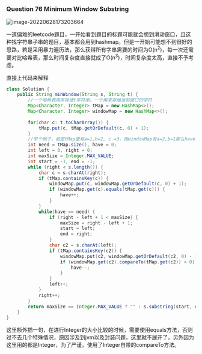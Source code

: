 ### Question 76 Minimum Window Substring

![image-20220628173203664](C:\Users\jason\AppData\Roaming\Typora\typora-user-images\image-20220628173203664.png)



一道偏难的leetcode题目，一开始看到题目的标题可能就会想到滑动窗口，且这种找字符串子串的题目，基本都会用到hashmap。但是一开始可能想不到很好的思路，若是采用暴力遍历法，那么获得所有字串需要的时间为O(n<sup>2</sup>)，每一次还需要对比哈希表，那么时间复杂度直接就成了O(n<sup>3</sup>)，时间复杂度太高，直接不予考虑。

直接上代码来解释

```java
class Solution {
    public String minWindow(String s, String t) {
        //一个哈希表用来存储t字符串，一个用来存储当前窗口的字符
        Map<Character, Integer> tMap = new HashMap<>();
        Map<Character, Integer> windowMap = new HashMap<>();
         
        for(char c: t.toCharArray()) {
            tMap.put(c, tMap.getOrDefault(c, 0) + 1);
        }
        //举个例子，若是tMap里有a=1,b=2, c =3，而windowMap有a=2,b=1那么have就是1，have变量就是检查有多少字符达到了覆盖t的要求
        int need = tMap.size(), have = 0;
        int left = 0, right = 0;
        int maxSize = Integer.MAX_VALUE;
        int start = -1, end = -1;
        while (right < s.length()) {
            char c = s.charAt(right);
            if (tMap.containsKey(c)) {
                windowMap.put(c, windowMap.getOrDefault(c, 0) + 1);
                if (windowMap.get(c).equals(tMap.get(c))) {
                    have++;
                }
            }
            while(have == need) {
                if (right - left + 1 < maxSize) {
                    maxSize = right - left + 1;
                    start = left;
                    end = right;
                }
                char c2 = s.charAt(left);
                if (tMap.containsKey(c2)) {
                    windowMap.put(c2, windowMap.getOrDefault(c2, 0) - 1);
                    if (windowMap.get(c2).compareTo(tMap.get(c2)) < 0) {
                        have--;
                    }
                }
                left++;
            }
            right++;
        }
        return maxSize == Integer.MAX_VALUE ? "" : s.substring(start, end + 1);
    }
}
```

这里额外插一句，在进行Integer的大小比较的时候，需要使用equals方法，否则过不去几个特殊情况，原因涉及到jvm以及封装问题，这里就不展开了。另外因为这里用的都是Integer，为了严谨，使用了Integer自带的compareTo方法。